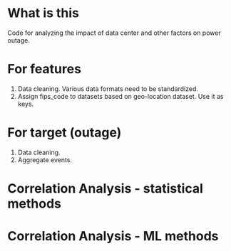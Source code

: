 # What is this
Code for analyzing the impact of data center and other factors on power outage.
# For features
1. Data cleaning. Various data formats need to be standardized.
2. Assign fips_code to datasets based on geo-location dataset. Use it as keys.
# For target (outage)
1. Data cleaning.
2. Aggregate events.
# Correlation Analysis - statistical methods
# Correlation Analysis - ML methods
